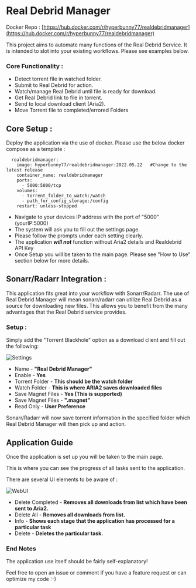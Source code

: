 # Real Debrid Manager

Docker Repo : [https://hub.docker.com/r/hyperbunny77/realdebridmanager](https://hub.docker.com/r/hyperbunny77/realdebridmanager)

This project aims to automate many functions of the Real Debrid Service.
It is intended to slot into your existing workflows. Please see examples below.

### __**Core Functionality :**__

* Detect torrent file in watched folder.
* Submit to Real Debrid for action.
* Watch/manage Real Debrid until file is ready for download.
* Get Real Debrid link to file in torrent.
* Send to local download client (Aria2).
* Move Torrent file to completed/errored Folders

## Core Setup :

Deploy the application via the use of docker. Please use the below docker compose as a template :

```
  realdebridmanager:
    image: hyperbunny77/realdebridmanager:2022.05.22   #Change to the latest release
    container_name: realdebridmanager
    ports:
      - 5000:5000/tcp 	
    volumes:
      - torrent_folder_to_watch:/watch
      - path_for_config_storage:/config
    restart: unless-stopped
```
* Navigate to your devices IP address with the port of "5000" (yourIP:5000)
* The system will ask you to fill out the settings page.
* Please follow the prompts under each setting clearly.
* The application **_will not_** function without Aria2 details and Realdebrid API Key
* Once Setup you will be taken to the main page. Please see "How to Use" section below for more details.


## Sonarr/Radarr Integration :

This application fits great into your workflow with Sonarr/Radarr.
The use of Real Debrid Manager will mean sonarr/radarr can utilize Real Debrid
as a source for downloading new files. This allows you to benefit from the many
advantages that the Real Debrid service provides.

### Setup :

Simply add the "Torrent Blackhole" option as a download client and fill out the following:


![Settings](https://i.ibb.co/PZ4tStj/Sonnar-Settings.png)

* Name -  **"Real Debrid Manager"**
* Enable - **Yes**
* Torrent Folder - **This should be the watch folder**
* Watch Folder - **This is where ARIA2 saves downloaded files**
* Save Magnet Files - **Yes (This is supported)**
* Save Magnet Files - **".magnet"**
* Read Only - **User Preference**

Sonarr/Radarr will now save torrent information in the specified folder which Real Debrid Manager
will then pick up and action. 


## Application Guide 


Once the application is set up you will be taken to the main page.

This is where you can see the progress of all tasks sent to the application.

There are several UI elements to be aware of :

![WebUI](https://i.ibb.co/Gx7C8YK/webui.png)


* Delete Completed - **Removes all downloads from list which have been sent to Aria2.**
* Delete All - **Removes all downloads from list.** 
* Info - **Shows each stage that the application has processed for a particular task**
* Delete - **Deletes the particular task.** 

### End Notes

The application use itself should be fairly self-explanatory!

Feel free to open an issue or comment if you have a feature request or can optimize my code :-)

